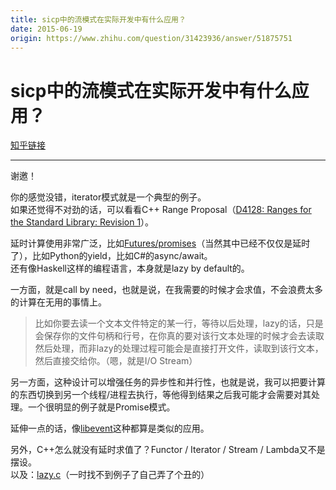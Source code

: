 ```yaml
---
title: sicp中的流模式在实际开发中有什么应用？
date: 2015-06-19
origin: https://www.zhihu.com/question/31423936/answer/51875751
---
```

# sicp中的流模式在实际开发中有什么应用？

[知乎链接](https://www.zhihu.com/question/31423936/answer/51875751)

---------

<span class="RichText ztext CopyrightRichText-richText" itemprop="text"><p>谢邀！</p><p>你的感觉没错，iterator模式就是一个典型的例子。<br>如果还觉得不对劲的话，可以看看C++ Range Proposal（<a href="https://link.zhihu.com/?target=https%3A//ericniebler.github.io/std/wg21/D4128.html" class=" wrap external" target="_blank" rel="nofollow noreferrer" data-za-detail-view-id="1043">D4128: Ranges for the Standard Library: Revision 1</a>）。</p><p>延时计算使用非常广泛，比如<a href="https://link.zhihu.com/?target=https%3A//en.wikipedia.org/wiki/Futures_and_promises" class=" wrap external" target="_blank" rel="nofollow noreferrer">Futures/promises</a>（当然其中已经不仅仅是延时了），比如Python的yield，比如C#的async/await。<br>还有像Haskell这样的编程语言，本身就是lazy by default的。</p>一方面，就是call by need，也就是说，在我需要的时候才会求值，不会浪费太多的计算在无用的事情上。<br><blockquote>比如你要去读一个文本文件特定的某一行，等待以后处理，lazy的话，只是会保存你的文件句柄和行号，在你真的要对该行文本处理的时候才会去读取然后处理，而非lazy的处理过程可能会是直接打开文件，读取到该行文本，然后直接交给你。（嗯，就是I/O Stream）</blockquote><p>另一方面，这种设计可以增强任务的异步性和并行性，也就是说，我可以把要计算的东西切换到另一个线程/进程去执行，等他得到结果之后我可能才会需要对其处理。一个很明显的例子就是Promise模式。</p><p>延伸一点的话，像<a href="https://link.zhihu.com/?target=http%3A//libevent.org/" class=" wrap external" target="_blank" rel="nofollow noreferrer">libevent</a>这种都算是类似的应用。</p>另外，C++怎么就没有延时求值了？Functor / Iterator / Stream / Lambda又不是摆设。<br>以及：<a href="https://link.zhihu.com/?target=https%3A//gist.github.com/kenpusney/4db995e8b774826ff1c7" class=" wrap external" target="_blank" rel="nofollow noreferrer">lazy.c</a>（一时找不到例子了自己弄了个丑的）</span>
